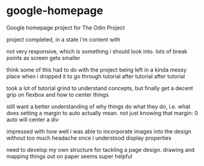 # google-homepage
Google homepage project for The Odin Project

project completed, in a state i'm content with

not very responsive, which is something i should look into. lots of break points as screen gets smaller

think some of this had to do with the project being left in a kinda messy place when i dropped it to go through tutorial after tutorial after tutorial

took a lot of tutorial grind to understand concepts, but finally get a decent grip on flexbox and how to center things

still want a better understanding of why things do what they do, i.e. what does setting a margin to auto actually mean. not just knowing that margin: 0 auto will center a div

impressed with how well i was able to incorporate images into the design without too much headache once i understood display properties

need to develop my own structure for tackling a page design. drawing and mapping things out on paper seems super helpful
